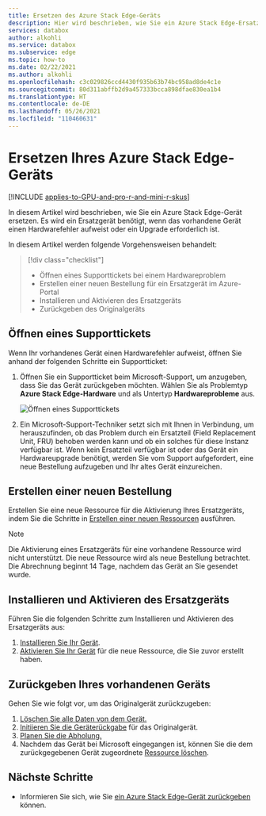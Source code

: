 ```yaml
---
title: Ersetzen des Azure Stack Edge-Geräts
description: Hier wird beschrieben, wie Sie ein Azure Stack Edge-Ersatzgerät erhalten.
services: databox
author: alkohli
ms.service: databox
ms.subservice: edge
ms.topic: how-to
ms.date: 02/22/2021
ms.author: alkohli
ms.openlocfilehash: c3c029826ccd4430f935b63b74bc958ad8de4c1e
ms.sourcegitcommit: 80d311abffb2d9a457333bcca898dfae830ea1b4
ms.translationtype: HT
ms.contentlocale: de-DE
ms.lasthandoff: 05/26/2021
ms.locfileid: "110460631"
---
```

# <a name="replace-your-azure-stack-edge-device"></a>Ersetzen Ihres Azure Stack Edge-Geräts

[!INCLUDE [applies-to-GPU-and-pro-r-and-mini-r-skus](../../includes/azure-stack-edge-applies-to-gpu-pro-r-mini-r-sku.md)]

In diesem Artikel wird beschrieben, wie Sie ein Azure Stack Edge-Gerät ersetzen. Es wird ein Ersatzgerät benötigt, wenn das vorhandene Gerät einen Hardwarefehler aufweist oder ein Upgrade erforderlich ist. 


In diesem Artikel werden folgende Vorgehensweisen behandelt:

> [!div class="checklist"]
>
> * Öffnen eines Supporttickets bei einem Hardwareproblem
> * Erstellen einer neuen Bestellung für ein Ersatzgerät im Azure-Portal
> * Installieren und Aktivieren des Ersatzgeräts
> * Zurückgeben des Originalgeräts

## <a name="open-a-support-ticket"></a>Öffnen eines Supporttickets

Wenn Ihr vorhandenes Gerät einen Hardwarefehler aufweist, öffnen Sie anhand der folgenden Schritte ein Supportticket:

1. Öffnen Sie ein Supportticket beim Microsoft-Support, um anzugeben, dass Sie das Gerät zurückgeben möchten. Wählen Sie als Problemtyp **Azure Stack Edge-Hardware** und als Untertyp **Hardwareprobleme** aus.  

    ![Öffnen eines Supporttickets](media/azure-stack-edge-replace-device/open-support-ticket-1.png)  

2. Ein Microsoft-Support-Techniker setzt sich mit Ihnen in Verbindung, um herauszufinden, ob das Problem durch ein Ersatzteil (Field Replacement Unit, FRU) behoben werden kann und ob ein solches für diese Instanz verfügbar ist. Wenn kein Ersatzteil verfügbar ist oder das Gerät ein Hardwareupgrade benötigt, werden Sie vom Support aufgefordert, eine neue Bestellung aufzugeben und Ihr altes Gerät einzureichen.

## <a name="create-a-new-order"></a>Erstellen einer neuen Bestellung

Erstellen Sie eine neue Ressource für die Aktivierung Ihres Ersatzgeräts, indem Sie die Schritte in [Erstellen einer neuen Ressourcen](azure-stack-edge-gpu-deploy-prep.md#create-a-new-resource) ausführen.

> [!NOTE]
> Die Aktivierung eines Ersatzgeräts für eine vorhandene Ressource wird nicht unterstützt. Die neue Ressource wird als neue Bestellung betrachtet. Die Abrechnung beginnt 14 Tage, nachdem das Gerät an Sie gesendet wurde.

## <a name="install-and-activate-the-replacement-device"></a>Installieren und Aktivieren des Ersatzgeräts

Führen Sie die folgenden Schritte zum Installieren und Aktivieren des Ersatzgeräts aus:

1. [Installieren Sie Ihr Gerät](azure-stack-edge-deploy-install.md).
2. [Aktivieren Sie Ihr Gerät](azure-stack-edge-deploy-connect-setup-activate.md) für die neue Ressource, die Sie zuvor erstellt haben.

## <a name="return-your-existing-device"></a>Zurückgeben Ihres vorhandenen Geräts

Gehen Sie wie folgt vor, um das Originalgerät zurückzugeben:

1. [Löschen Sie alle Daten von dem Gerät.](azure-stack-edge-return-device.md#erase-data-from-the-device)
2. [Initiieren Sie die Geräterückgabe](azure-stack-edge-return-device.md#initiate-device-return) für das Originalgerät.
3. [Planen Sie die Abholung.](azure-stack-edge-return-device.md#schedule-a-pickup)
4. Nachdem das Gerät bei Microsoft eingegangen ist, können Sie die dem zurückgegebenen Gerät zugeordnete [Ressource löschen](azure-stack-edge-return-device.md#delete-the-resource).


## <a name="next-steps"></a>Nächste Schritte

- Informieren Sie sich, wie Sie [ein Azure Stack Edge-Gerät zurückgeben](azure-stack-edge-return-device.md) können.
